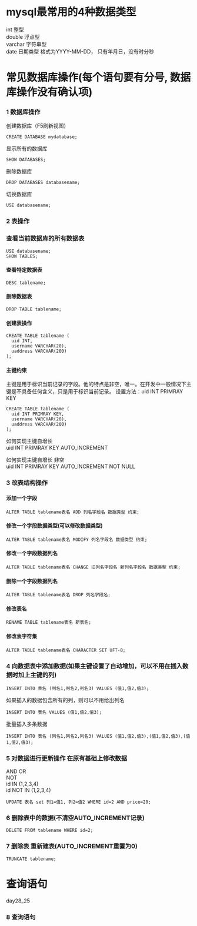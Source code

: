 # mysql最常用的4种数据类型
int 整型  
double 浮点型  
varchar 字符串型  
date 日期类型 格式为YYYY-MM-DD， 只有年月日，没有时分秒  

# 常见数据库操作(每个语句要有分号, 数据库操作没有确认项)
### 1 数据库操作
创建数据库（F5刷新视图）  
```
CREATE DATABASE mydatabase;
```  
显示所有的数据库  
```
SHOW DATABASES;
```
删除数据库  
```
DROP DATABASES databasename;
```
切换数据库  
```
USE databasename;
```

### 2 表操作
### 查看当前数据库的所有数据表
```
USE databasename;
SHOW TABLES;
```

#### 查看特定数据表
```
DESC tablename;
```

#### 删除数据表
```
DROP TABLE tablename;
```

#### 创建表操作  
```
CREATE TABLE tablename (
  uid INT,
  username VARCHAR(20),
  uaddress VARCHAR(200)
);
```
#### 主键约束  
主键是用于标识当前记录的字段。他的特点是非空，唯一。在开发中一般情况下主键是不具备任何含义，只是用于标识当前记录。
设置方法：uid INT PRIMRAY KEY
```
CREATE TABLE tablename (
  uid INT PRIMRAY KEY,
  username VARCHAR(20),
  uaddress VARCHAR(200)
);
```
如何实现主键自增长  
uid INT PRIMRAY KEY AUTO_INCREMENT  

如何实现主键自增长 非空    
uid INT PRIMRAY KEY AUTO_INCREMENT NOT NULL

### 3 改表结构操作 
#### 添加一个字段
```
ALTER TABLE tablename表名 ADD 列名字段名 数据类型 约束; 
```   

#### 修改一个字段数据类型(可以修改数据类型)
```
ALTER TABLE tablename表名 MODIFY 列名字段名 数据类型 约束; 
```   

#### 修改一个字段数据列名
```
ALTER TABLE tablename表名 CHANGE 旧列名字段名 新列名字段名 数据类型 约束; 
``` 

#### 删除一个字段数据列名
```
ALTER TABLE tablename表名 DROP 列名字段名; 
``` 

#### 修改表名
```
RENAME TABLE tablename表名 新表名; 
``` 

#### 修改表字符集
```
ALTER TABLE tablename表名 CHARACTER SET UFT-8; 
``` 

### 4 向数据表中添加数据(如果主键设置了自动增加，可以不用在插入数据时加上主键的列)  
```
INSERT INTO 表名 (列名1,列名2,列名3) VALUES (值1,值2,值3);
```

如果插入的数据包含所有的列，则可以不用给出列名
```
INSERT INTO 表名 VALUES (值1,值2,值3);
```

批量插入多条数据  
```
INSERT INTO 表名 (列名1,列名2,列名3) VALUES (值1,值2,值3),(值1,值2,值3),(值1,值2,值3);
```

### 5 对数据进行更新操作 在原有基础上修改数据  
AND 
OR  
NOT  
id IN (1,2,3,4)    
id NOT IN (1,2,3,4)    
```
UPDATE 表名 set 列1=值1, 列2=值2 WHERE id=2 AND price=20;
```

### 6 删除表中的数据(不清空AUTO_INCREMENT记录)   
```
DELETE FROM tablename WHERE id=2;
```

### 7 删除表 重新建表(AUTO_INCREMENT重置为0)  
```
TRUNCATE tablename;
```

# 查询语句
day28_25
### 8 查询语句